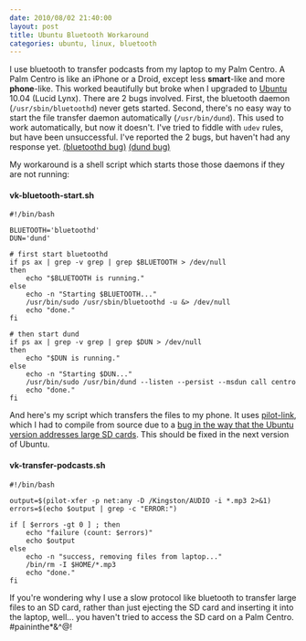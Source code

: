 ```yaml
---
date: 2010/08/02 21:40:00
layout: post
title: Ubuntu Bluetooth Workaround
categories: ubuntu, linux, bluetooth
---
```


I use bluetooth to transfer podcasts from my laptop to my Palm Centro. A
Palm Centro is like an iPhone or a Droid, except less **smart**-like and
more **phone**-like. This worked beautifully but broke when I upgraded to
[Ubuntu](http://www.ubuntu.com/desktop/get-ubuntu/download) 10.04 (Lucid
Lynx). There are 2 bugs involved. First, the bluetooth daemon
(`/usr/sbin/bluetoothd`) never gets started. Second, there's no easy way to
start the file transfer daemon automatically (`/usr/bin/dund`). This used
to work automatically, but now it doesn't. I've tried to fiddle with `udev`
rules, but have been unsuccessful. I've reported the 2 bugs, but haven't
had any response
yet. [(bluetoothd bug)](https://bugs.launchpad.net/ubuntu/+source/bluez/+bug/589464)
[(dund bug)](https://bugs.launchpad.net/ubuntu/+source/bluez/+bug/559538)

My workaround is a shell script which starts those those daemons if they
are not running:

#### vk-bluetooth-start.sh

    #!/bin/bash
    
    BLUETOOTH='bluetoothd'
    DUN='dund'
    
    # first start bluetoothd
    if ps ax | grep -v grep | grep $BLUETOOTH > /dev/null
    then
        echo "$BLUETOOTH is running."
    else
        echo -n "Starting $BLUETOOTH..."
        /usr/bin/sudo /usr/sbin/bluetoothd -u &> /dev/null
        echo "done."
    fi
    
    # then start dund
    if ps ax | grep -v grep | grep $DUN > /dev/null
    then
        echo "$DUN is running."
    else
        echo -n "Starting $DUN..."
        /usr/bin/sudo /usr/bin/dund --listen --persist --msdun call centro
        echo "done."
    fi

And here's my script which transfers the files to my phone. It uses
[pilot-link](http://packages.ubuntu.com/lucid/pilot-link), which I had to
compile from source due to a
[bug in the way that the Ubuntu version addresses large SD cards](https://bugs.launchpad.net/ubuntu/+source/pilot-link/+bug/592916). This
should be fixed in the next version of Ubuntu.

#### vk-transfer-podcasts.sh

    #!/bin/bash
    
    output=$(pilot-xfer -p net:any -D /Kingston/AUDIO -i *.mp3 2>&1)
    errors=$(echo $output | grep -c "ERROR:")
    
    if [ $errors -gt 0 ] ; then
        echo "failure (count: $errors)"
        echo $output
    else
        echo -n "success, removing files from laptop..."
        /bin/rm -I $HOME/*.mp3
        echo "done."
    fi

If you're wondering why I use a slow protocol like bluetooth to transfer
large files to an SD card, rather than just ejecting the SD card and
inserting it into the laptop, well... you haven't tried to access the SD
card on a Palm Centro. #paininthe*&^@!

